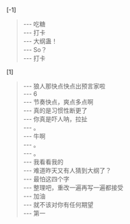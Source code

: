 
[-1] 
>--- 吃糖<br>
>--- 打卡<br>
>--- 大纲蛊！<br>
>--- So？<br>
>--- 打卡<br>

[1] 
>--- 狼人那快点快点出预言家啦<br>
>--- 6<br>
>--- 节奏快点，爽点多点啊<br>
>--- 真的是习惯性断更了<br>
>--- 你真是吓人呐，拉扯<br>
>--- 。<br>
>--- 牛啊<br>
>--- 。<br>
>--- 。<br>
>--- 我看看我的<br>
>--- 难道昨天又有人猜到大纲了？<br>
>--- 最怕这四个字<br>
>--- 整理吧，重改一遍再写一遍都接受<br>
>--- 加油<br>
>--- 就不该对你有任何期望<br>
>--- 第一<br>

